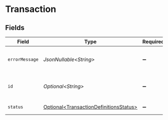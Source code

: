 # Transaction


## Fields

| Field                                                                                              | Type                                                                                               | Required                                                                                           | Description                                                                                        |
| -------------------------------------------------------------------------------------------------- | -------------------------------------------------------------------------------------------------- | -------------------------------------------------------------------------------------------------- | -------------------------------------------------------------------------------------------------- |
| `errorMessage`                                                                                     | *JsonNullable\<String>*                                                                            | :heavy_minus_sign:                                                                                 | Error message for failed transaction.                                                              |
| `id`                                                                                               | *Optional\<String>*                                                                                | :heavy_minus_sign:                                                                                 | Unique identifier of the transaction.                                                              |
| `status`                                                                                           | [Optional\<TransactionDefinitionsStatus>](../../models/components/TransactionDefinitionsStatus.md) | :heavy_minus_sign:                                                                                 | Status of transaction.                                                                             |